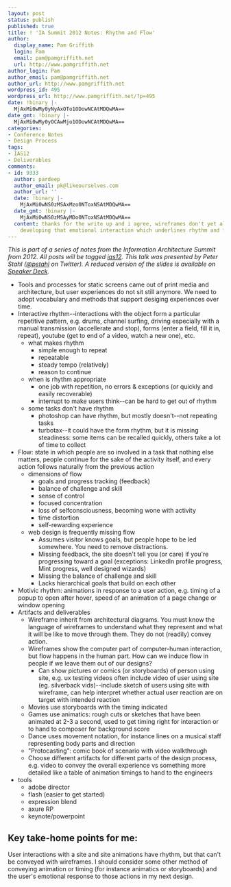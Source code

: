 ```yaml
---
layout: post
status: publish
published: true
title: ! 'IA Summit 2012 Notes: Rhythm and Flow'
author:
  display_name: Pam Griffith
  login: Pam
  email: pam@pamgriffith.net
  url: http://www.pamgriffith.net
author_login: Pam
author_email: pam@pamgriffith.net
author_url: http://www.pamgriffith.net
wordpress_id: 495
wordpress_url: http://www.pamgriffith.net/?p=495
date: !binary |-
  MjAxMi0wMy0yNyAxOTo1ODowNCAtMDQwMA==
date_gmt: !binary |-
  MjAxMi0wMy0yOCAwMjo1ODowNCAtMDQwMA==
categories:
- Conference Notes
- Design Process
tags:
- IAS12
- Deliverables
comments:
- id: 9333
  author: pardeep
  author_email: pk@likeourselves.com
  author_url: ''
  date: !binary |-
    MjAxMi0wNS0zMSAxMzo0NToxNSAtMDQwMA==
  date_gmt: !binary |-
    MjAxMi0wNS0zMSAyMDo0NToxNSAtMDQwMA==
  content: thanks for the write up and i agree, wireframes don't yet allow a way of
    developing that emotional interaction which underlines rhythm and flow.
---
```

<p><em>This is part of a series of notes from the Information Architecture Summit from 2012. All posts will be tagged <a href="{{site.base_url}}/blog/tag/ias12">ias12</a>. This talk was presented by Peter Stahl (<a href="https://twitter.com/#!/pstahl">@pstahl</a> on Twitter). A reduced version of the slides is available on <a href="http://speakerdeck.com/u/pstahl/p/rhythm-and-flow">Speaker Deck</a>.</em></p>
<ul>
<li>Tools and processes for static screens came out of print media and architecture, but user experiences do not sit still anymore. We need to adopt vocabulary and methods that support desiging experiences over time.</li>
<li>Interactive rhythm--interactions with the object form a particular repetitive pattern, e.g. drums, channel surfing, driving especially with a manual transmission (accellerate and stop), forms (enter a field, fill it in, repeat), youtube (get to end of a video, watch a new one), etc.
<ul>
<li>what makes rhythm
<ul>
<li>simple enough to repeat</li>
<li>repeatable</li>
<li>steady tempo (relatively)</li>
<li>reason to continue</li>
</ul>
</li>
<li>when is rhythm appropriate
<ul>
<li>one job with repetition, no errors &amp; exceptions (or quickly and easily recoverable)</li>
<li>interrupt to make users think--can be hard to get out of rhythm</li>
</ul>
</li>
<li>some tasks don't have rhythm
<ul>
<li>photoshop can have rhythm, but mostly doesn't--not repeating tasks</li>
<li>turbotax--it could have the form rhythm, but it is missing steadiness: some items can be recalled quickly, others take a lot of time to collect</li>
</ul>
</li>
</ul>
</li>
<li>Flow: state in which people are so involved in a task that nothing else matters, people continue for the sake of the activity itself, and every action follows naturally from the previous action
<ul>
<li>dimensions of flow
<ul>
<li>goals and progress tracking (feedback)</li>
<li>balance of challenge and skill</li>
<li>sense of control</li>
<li>focused concentration</li>
<li>loss of selfconsciousness, becoming wone with activity</li>
<li>time distortion</li>
<li>self-rewarding experience</li>
</ul>
</li>
<li>web design is frequently missing flow
<ul>
<li>Assumes visitor knows goals, but people hope to be led somewhere. You need to remove distractions.</li>
<li>Missing feedback, the site doesn't tell you (or care) if you're progressing toward a goal (exceptions: LinkedIn profile progress, Mint progress, well designed wizards)</li>
<li>Missing the balance of challenge and skill</li>
<li>Lacks hierarchical goals that build on each other</li>
</ul>
</li>
</ul>
</li>
<li>Motivic rhythm: animations in response to a user action, e.g. timing of a popup to open after hover, speed of an animation of a page change or window opening</li>
<li>Artifacts and deliverables
<ul>
<li>Wireframe inherit from architectural diagrams. You must know the language of wireframes to understand what they represent and what it will be like to move through them. They do not (readily) convey action.</li>
<li>Wireframes show the computer part of computer-human interaction, but flow happens in the human part. How can we induce flow in people if we leave them out of our designs?
<ul>
<li>Can show pictures or comics (or storyboards) of person using site, e.g. ux testing videos often include video of user using site (eg. silverback vids)--include sketch of users using site with wireframe, can help interpret whether actual user reaction are on target with intended reaction</li>
</ul>
</li>
<li>Movies use storyboards with the timing indicated</li>
<li>Games use animatics: rough cuts or sketches that have been animated at 2-3 a second, used to get timing right for interaction or to hand to composer for background score</li>
<li>Dance uses movement notation, for instance lines on a musical staff representing body parts and direction</li>
<li>"Protocasting": comic book of scenario with video walkthrough</li>
<li>Choose different artifacts for different parts of the design process, e.g. video to convey the overall experience vs something more detailed like a table of animation timings to hand to the engineers</li>
</ul>
</li>
<li>tools
<ul>
<li>adobe director</li>
<li>flash (easier to get started)</li>
<li>expression blend</li>
<li>axure RP</li>
<li>keynote/powerpoint</li>
</ul>
</li>
</ul>
<h2>Key take-home points for me:</h2>
<p>User interactions with a site and site animations have rhythm, but that can't be conveyed with wireframes. I should consider some other method of conveying animation or timing (for instance animatics or storyboards) and the user's emotional response to those actions in my next design.</p>

